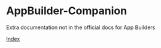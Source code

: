 # AppBuilder-Companion

Extra documentation not in the official docs for App Builders

[Index](index.md)
